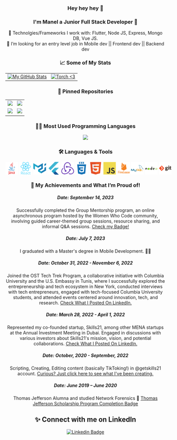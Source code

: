 <div align="center">

### Hey hey hey 🤩

### I'm Manel a Junior Full Stack Developer 🚀

📲 Technolgies/Frameworks I work with: Flutter, Node JS, Express, Mongo DB, Vue JS. <br>
💞️ I’m looking for an entry level job in Mobile dev || Frontend dev || Backend dev

### 📈 Some of My Stats

<div align="center">
<table>
  <tr>
    <td rowspan=2>
      <a href="https://quine.sh" target="_blank">
        <img src="https://stats.quine.sh/manelk/github?theme=dark" alt="My GitHub Stats" width="400px">
      </a>
    </td>
  </tr>
  <tr>
    <td>
      <a href="https://quine.sh" target="_blank">
        <img src="https://stats.quine.sh/manelk/languages-over-time?theme=dark" alt="Torch <3" width="400px">
      </a>
    </td>
  </tr>
</table>
</div>

### 📌 Pinned Repositories

<div align="center">
<table>
  <tr>
    <td rowspan=2>
      <a href="https://github.com/anuraghazra/github-readme-stats" target="_blank">
        <img src="https://github-readme-stats.vercel.app/api/pin/?username=manelk&theme=synthwave&repo=Carpool-App-Frontend&show_owner=%22true%22" width="400px">
      </a>
    </td>
  </tr>
  <tr>
    <td rowspan=2>
      <a href="https://github.com/anuraghazra/github-readme-stats" target="_blank">
        <img src="https://github-readme-stats.vercel.app/api/pin/?username=manelk&theme=synthwave&repo=Carpool-App-Backend&show_owner="true"" width="400px">
      </a>
    </td>
  </tr>
  
  <tr>
    <td rowspan=2>
      <a href="https://github.com/anuraghazra/github-readme-stats" target="_blank">
        <img src="https://github-readme-stats.vercel.app/api/pin/?username=manelk&theme=synthwave&repo=ArticlesProjectV2&show_owner=%22true%22" width="400px">
      </a>
    </td>
  </tr>
   <tr>
    <td rowspan=2>
      <a href="https://github.com/anuraghazra/github-readme-stats" target="_blank">
        <img src="https://github-readme-stats.vercel.app/api/pin/?username=HadjHassineJawher&theme=synthwave&repo=MastereProjectFrontEnd" width="400px">
      </a>
    </td>
  </tr>
</table>
</div>

### 👩‍💻 Most Used Programming Languages

<div align="center">
   <a href="https://github.com/anuraghazra/github-readme-stats" target="_blank">
        <img src="https://github-readme-stats.vercel.app/api/top-langs/?username=manelk&hide=html,css&theme=synthwave&layout=compact" width="400px">
    </a>
</div>

### :hammer_and_wrench: Languages & Tools

<div style="display: flex; align-items: flex-start; align: center">
  <img src="https://github.com/devicons/devicon/blob/master/icons/java/java-original-wordmark.svg" title="Java" alt="Java" width="40" height="40"/>&nbsp;
  <img src="https://github.com/devicons/devicon/blob/master/icons/react/react-original-wordmark.svg" title="React" alt="React" width="40" height="40"/>&nbsp;
  <img src="https://github.com/devicons/devicon/blob/master/icons/materialui/materialui-original.svg" title="Material UI" alt="Material UI" width="40" height="40"/>&nbsp;
  <img src="https://github.com/devicons/devicon/blob/master/icons/flutter/flutter-original.svg" title="Flutter" alt="Flutter" width="40" height="40"/>&nbsp;
  <img src="https://github.com/devicons/devicon/blob/master/icons/redux/redux-original.svg" title="Redux" alt="Redux " width="40" height="40"/>&nbsp;
  <img src="https://github.com/devicons/devicon/blob/master/icons/css3/css3-plain-wordmark.svg"  title="CSS3" alt="CSS" width="40" height="40"/>&nbsp;
  <img src="https://github.com/devicons/devicon/blob/master/icons/html5/html5-original.svg" title="HTML5" alt="HTML" width="40" height="40"/>&nbsp;
  <img src="https://github.com/devicons/devicon/blob/master/icons/javascript/javascript-original.svg" title="JavaScript" alt="JavaScript" width="40" height="40"/>&nbsp;
  <img src="https://github.com/devicons/devicon/blob/master/icons/firebase/firebase-plain-wordmark.svg" title="Firebase" alt="Firebase" width="40" height="40"/>&nbsp;
  <img src="https://github.com/devicons/devicon/blob/master/icons/mysql/mysql-original-wordmark.svg" title="MySQL"  alt="MySQL" width="40" height="40"/>&nbsp;
  <img src="https://github.com/devicons/devicon/blob/master/icons/nodejs/nodejs-original-wordmark.svg" title="NodeJS" alt="NodeJS" width="40" height="40"/>&nbsp;
  <img src="https://github.com/devicons/devicon/blob/master/icons/git/git-original-wordmark.svg" title="Git" **alt="Git" width="40" height="40"/>
</div>


### 👏 My Achievements and What I’m Proud of!

  <H5>Date: September 14, 2023 </H5>
    Successfully completed the Group Mentorship program, an online asynchronous program hosted by the Women Who Code community, involving guided career-themed group sessions, resource sharing, and informal Q&A sessions.
     <a href="https://www.credential.net/78772810-fd27-4f98-a5c6-05468af9db31">Check my Badge!</a>
  
  <H5>Date: July 7, 2023 </H5>
    I graduated with a Master's degree in Mobile Development. 👩‍🎓

  <H5>Date: October 31, 2022 - November 6, 2022</H5>
	  Joined the OST Tech Trek Program, a collaborative initiative with Columbia University and the U.S. Embassy in Tunis, where I successfully explored the entrepreneurship and tech ecosystem in New York, conducted interviews with tech entrepreneurs, engaged with tech-focused Columbia University students, and attended events centered around innovation, tech, and research.
	  <a href="https://www.linkedin.com/posts/manel-kacem_startup-tech-entrepreneurship-activity-6993310092188127232-2D0b?utm_source=share&utm_medium=member_desktop"> Check What I Posted On LinkedIn.</a>
   
   <H5>Date: March 28, 2022 - April 1, 2022</H5>
	   Represented my co-founded startup, Skills21, among other MENA startups at the Annual Investment Meeting in Dubai.
	   Engaged in discussions with various investors about Skills21's mission, vision, and potential collaborations.
	   <a href="https://www.linkedin.com/posts/manel-kacem_uae-aim2022-expo2020-activity-6917784312532635648-BNcm?utm_source=share&utm_medium=member_desktop">Check What I Posted On LinkedIn.</a>
   
   <H5>Date: October, 2020 - September, 2022</H5>
	   Scripting, Creating, Editing content (basically TikToking!) in @getskills21 account.
	   <a href="tiktok.com/@getskills21"> Curious? Just click here to see what I've been creating.</a>
   
   <H5>Date: June 2019 – June 2020</H5>
   Thomas Jefferson Alumna and studied Network Forensics 🤯
	   <a href="[tiktok.com/@getskills21](https://api.badgr.io/public/assertions/bzX3gBRGRwqjW5-n4cNK5g?identity__email=manelkacem11%40gmail.com)"> Thomas Jefferson Scholarship Program Completion Badge</a>

## ✨ Connect with me on LinkedIn

[![Linkedin Badge](https://img.shields.io/badge/-kakbar-blue?style=flat&logo=Linkedin&logoColor=white)](https://www.linkedin.com/in/manel-kacem/)
</div>
